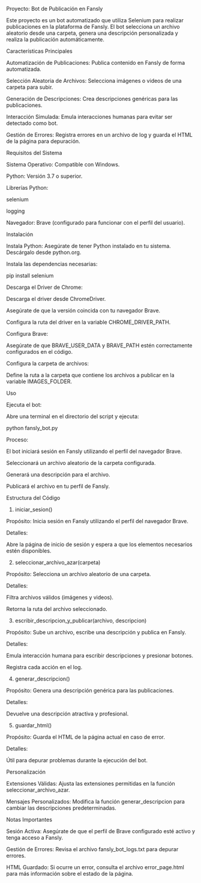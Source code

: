 Proyecto: Bot de Publicación en Fansly

Este proyecto es un bot automatizado que utiliza Selenium para realizar publicaciones en la plataforma de Fansly. El bot selecciona un archivo aleatorio desde una carpeta, genera una descripción personalizada y realiza la publicación automáticamente.

Características Principales

Automatización de Publicaciones: Publica contenido en Fansly de forma automatizada.

Selección Aleatoria de Archivos: Selecciona imágenes o videos de una carpeta para subir.

Generación de Descripciones: Crea descripciones genéricas para las publicaciones.

Interacción Simulada: Emula interacciones humanas para evitar ser detectado como bot.

Gestión de Errores: Registra errores en un archivo de log y guarda el HTML de la página para depuración.

Requisitos del Sistema

Sistema Operativo: Compatible con Windows.

Python: Versión 3.7 o superior.

Librerías Python:

selenium

logging

Navegador: Brave (configurado para funcionar con el perfil del usuario).

Instalación

Instala Python: Asegúrate de tener Python instalado en tu sistema. Descárgalo desde python.org.

Instala las dependencias necesarias:

pip install selenium

Descarga el Driver de Chrome:

Descarga el driver desde ChromeDriver.

Asegúrate de que la versión coincida con tu navegador Brave.

Configura la ruta del driver en la variable CHROME_DRIVER_PATH.

Configura Brave:

Asegúrate de que BRAVE_USER_DATA y BRAVE_PATH estén correctamente configurados en el código.

Configura la carpeta de archivos:

Define la ruta a la carpeta que contiene los archivos a publicar en la variable IMAGES_FOLDER.

Uso

Ejecuta el bot:

Abre una terminal en el directorio del script y ejecuta:

python fansly_bot.py

Proceso:

El bot iniciará sesión en Fansly utilizando el perfil del navegador Brave.

Seleccionará un archivo aleatorio de la carpeta configurada.

Generará una descripción para el archivo.

Publicará el archivo en tu perfil de Fansly.

Estructura del Código

1. iniciar_sesion()

Propósito: Inicia sesión en Fansly utilizando el perfil del navegador Brave.

Detalles:

Abre la página de inicio de sesión y espera a que los elementos necesarios estén disponibles.

2. seleccionar_archivo_azar(carpeta)

Propósito: Selecciona un archivo aleatorio de una carpeta.

Detalles:

Filtra archivos válidos (imágenes y videos).

Retorna la ruta del archivo seleccionado.

3. escribir_descripcion_y_publicar(archivo, descripcion)

Propósito: Sube un archivo, escribe una descripción y publica en Fansly.

Detalles:

Emula interacción humana para escribir descripciones y presionar botones.

Registra cada acción en el log.

4. generar_descripcion()

Propósito: Genera una descripción genérica para las publicaciones.

Detalles:

Devuelve una descripción atractiva y profesional.

5. guardar_html()

Propósito: Guarda el HTML de la página actual en caso de error.

Detalles:

Útil para depurar problemas durante la ejecución del bot.

Personalización

Extensiones Válidas: Ajusta las extensiones permitidas en la función seleccionar_archivo_azar.

Mensajes Personalizados: Modifica la función generar_descripcion para cambiar las descripciones predeterminadas.

Notas Importantes

Sesión Activa: Asegúrate de que el perfil de Brave configurado esté activo y tenga acceso a Fansly.

Gestión de Errores: Revisa el archivo fansly_bot_logs.txt para depurar errores.

HTML Guardado: Si ocurre un error, consulta el archivo error_page.html para más información sobre el estado de la página.
